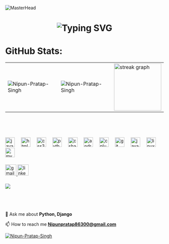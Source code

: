    
![MasterHead](https://wallpaperaccess.com/full/7270381.gif)
<div align="center">
    <h1>
        <img src="https://readme-typing-svg.herokuapp.com?font=Jetbrains+mono&size=25&duration=4000&color=33FF33&center=true&vCenter=true&width=435&lines=Hey..+I'm+Nipun+Pratap+Singh;This+is.my+Github..;" alt="Typing SVG"/>
    </h1>
</div>

<!-- <h3 align="center">An emerging Android Developer with some hands-on experience in web development
</h3> -->



###

<h1>GitHub Stats:</h1> 

<table>
  <tr>
    <td><img src="https://github-readme-stats.vercel.app/api?username=Nipun-Pratap-Singh&show_icons=true&theme=dark&locale=en" alt="Nipun-Pratap-Singh" /></td>
    <td><img src="https://github-readme-stats.vercel.app/api/top-langs?username=Nipun-Pratap-Singh&show_icons=true&theme=dark&locale=en&layout=compact" alt="Nipun-Pratap-Singh" /></td>
    <td> <img src="https://streak-stats.demolab.com?user=Nipun-Pratap-Singh&locale=en&mode=daily&theme=dark&hide_border=false&border_radius=5" height="150" alt="streak graph"  /></td>
  </tr>
</table>


### 
<br>
<br>
 <!-- <img align="right" height="270" src="https://engineering.giphy.com/wp-content/uploads/2017/06/api.gif"  /> -->
 <!-- <img align="right"  style="padding:50px" height="250" src="https://user-images.githubusercontent.com/10498744/210012254-234538ff-d198-48aa-8964-37e6fd45d227.gif"  /> -->

###
<div>
  <img src="https://skillicons.dev/icons?i=js" height="30" alt="javascript logo"  />
  <img width="12" />
  <img src="https://cdn.jsdelivr.net/gh/devicons/devicon/icons/html5/html5-original.svg" height="30" alt="html5 logo"  />
  <img width="12" />
  <img src="https://cdn.jsdelivr.net/gh/devicons/devicon/icons/css3/css3-original.svg" height="30" alt="css3 logo"  />
  <img width="12" />
  <img src="https://cdn.jsdelivr.net/gh/devicons/devicon/icons/python/python-original.svg" height="30" alt="python logo"  />
  <img width="12" />
  <img src="https://cdn.jsdelivr.net/gh/devicons/devicon/icons/csharp/csharp-original.svg" height="30" alt="csharp logo"  />
  <img width="12" />
  <img src="https://cdn.jsdelivr.net/gh/devicons/devicon/icons/androidstudio/androidstudio-original.svg" height="30" alt="androidstudio logo"  />
  <img width="12" />
  <img src="https://cdn.jsdelivr.net/gh/devicons/devicon/icons/cplusplus/cplusplus-original.svg" height="30" alt="cplusplus logo"  />
  <img width="12" />
  <img src="https://cdn.jsdelivr.net/gh/devicons/devicon/icons/git/git-original.svg" height="30" alt="git logo"  />
  <img width="12" />
  <img src="https://cdn.jsdelivr.net/gh/devicons/devicon/icons/java/java-original.svg" height="30" alt="java logo"  />
  <img width="12" />
  <img src="https://cdn.jsdelivr.net/gh/devicons/devicon/icons/linux/linux-original.svg" height="30" alt="linux logo"  />
  <img width="12" />
  <img src="https://img.shields.io/badge/MySQL-4479A1?logo=mysql&logoColor=white&style=for-the-badge" height="30" alt="mysql logo"  />
</div>

###

<div align="left">
  <a href="https://mail.google.com/mail/u/0/#inbox?compose=CllgCJTJFvRCzmbRlMtbNBfWZRxtWhGrGRvcJVrPgMZmTMkkCSrfrJNSsrRvbNnbQdGSnZFpbFg" target="_blank">
    <img src="https://img.shields.io/static/v1?message=Gmail&logo=gmail&label=&color=D14836&logoColor=white&labelColor=&style=for-the-badge" height="35" alt="gmail logo"  />
  </a>
  <a href="https://www.linkedin.com/in/nipun-pratap-singh-98aba322b" target="_blank">
    <img src="https://img.shields.io/static/v1?message=LinkedIn&logo=linkedin&label=&color=0077B5&logoColor=white&labelColor=&style=for-the-badge" height="35" alt="linkedin logo"  />
  </a>
</div>

###

<img align="left" src="https://profile-counter.glitch.me/Nipun-Pratap-Singh/count.svg?"  /><br><br>

###
<br clear="both">
<p align="left">                    
 💬 Ask me about <b>Python, Django</b>

📫 How to reach me **Nipunpratap86300@gmail.com**
</p>

 <!-- <p align="left"> <a href="https://github.com/ryo-ma/github-profile-trophy"><img src="https://github-profile-trophy.vercel.app/?username=ketan-chaudhary" alt="ketan-chaudhary" /></a> </p>-->
<p align="left"> <a href="https://github.com/ryo-ma/github-profile-trophy"><img src="https://github-profile-trophy.vercel.app/?username=Nipun-Pratap-Singh&theme=darkhub&margin-w=15&title=Repositories,Commits,Experience,Stars,Followers" alt="Nipun-Pratap-Singh" /></a> </p>



